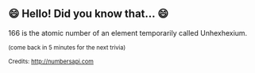 ## :smile: Hello! Did you know that... :smile:
166 is the atomic number of an element temporarily called Unhexhexium.

<sup>(come back in 5 minutes for the next trivia)</sup>


<sup>Credits: http://numbersapi.com</sup>
